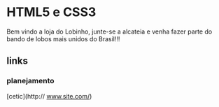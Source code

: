 # HTML5 e CSS3
Bem vindo a loja do Lobinho, junte-se a alcateia e venha fazer parte do bando de lobos mais unidos do Brasil!!!
## links
### planejamento 
[cetic](http:// www.site.com/)
